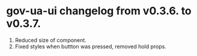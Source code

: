 # gov-ua-ui changelog from v0.3.6. to v0.3.7.

1. Reduced size of <Status/> component.
2. Fixed <AnswerButton/> styles when buttton was pressed, removed hold props. 
